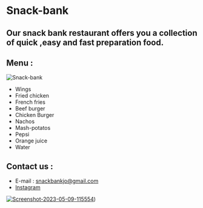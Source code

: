 # Snack-bank
## Our snack bank restaurant offers you a collection of quick ,easy and fast preparation food.

## Menu : 
![Snack-bank](https://www.city.ac.uk/__data/assets/image/0012/693975/varieties/breakpoint-max.jpg)
- Wings 
- Fried chicken
- French fries 
- Beef burger
- Chicken Burger
- Nachos
- Mash-potatos
- Pepsi 
- Orange juice 
- Water

## Contact us :
- E-mail : snackbankjo@gmail.com
- [Instagram](https://www.instagram.com/ahmad_j_alsoub_/)


<a href="https://ibb.co/XDBf0pn"><img src="https://i.ibb.co/NrhgDp0/Screenshot-2023-05-09-115554.png" alt="Screenshot-2023-05-09-115554" border="0"></a>)
